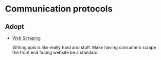 
# Communication protocols

## Adopt

  - [Web Scraping](https://scrapy.org/)
  
    Writing apis is like really hard and stuff. Make having consumers scrape the front end facing website be a standard. 

